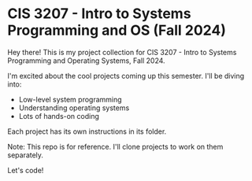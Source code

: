 # CIS 3207 - Intro to Systems Programming and OS (Fall 2024)

Hey there! This is my project collection for CIS 3207 - Intro to Systems Programming and Operating Systems, Fall 2024.

I'm excited about the cool projects coming up this semester. I'll be diving into:

- Low-level system programming
- Understanding operating systems
- Lots of hands-on coding

Each project has its own instructions in its folder.

Note: This repo is for reference. I'll clone projects to work on them separately.

Let's code!
